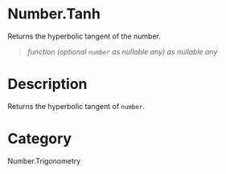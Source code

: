 # Number.Tanh
Returns the hyperbolic tangent of the number.
> _function (optional <code>number</code> as nullable any) as nullable any_

# Description 
Returns the hyperbolic tangent of <code>number</code>.
# Category 
Number.Trigonometry

